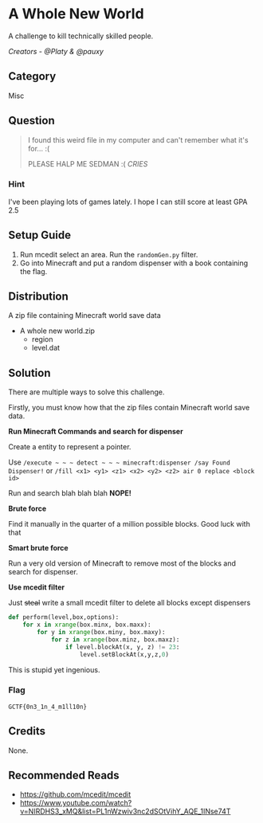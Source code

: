 # A Whole New World
A challenge to kill technically skilled people.

<i>Creators - @Platy &amp; @pauxy</i>

## Category
Misc

## Question
>I found this weird file in my computer and can't remember what it's for... :(
>
>PLEASE HALP ME SEDMAN :( *CRIES*

### Hint
I've been playing lots of games lately. I hope I can still score at least GPA 2.5

## Setup Guide
1. Run mcedit select an area. Run the `randomGen.py` filter.
2. Go into Minecraft and put a random dispenser with a book containing the flag.

## Distribution
A zip file containing Minecraft world save data
- A whole new world.zip
	- region
	- level.dat

## Solution
There are multiple ways to solve this challenge.

Firstly, you must know how that the zip files contain Minecraft world save data.

<b>Run Minecraft Commands and search for dispenser</b>

Create a entity to represent a pointer.

Use `/execute ~ ~ ~ detect ~ ~ ~ minecraft:dispenser /say Found Dispenser!` or `/fill <x1> <y1> <z1> <x2> <y2> <z2> air 0 replace <block id>`

Run and search blah blah blah <b>NOPE!</b>

<b>Brute force</b>

Find it manually in the quarter of a million possible blocks. Good luck with that

<b>Smart brute force</b>

Run a very old version of Minecraft to remove most of the blocks and search for dispenser.

<b>Use mcedit filter</b>

Just ~~steal~~ write a small mcedit filter to delete all blocks except dispensers

```python
def perform(level,box,options):
	for x in xrange(box.minx, box.maxx):
		for y in xrange(box.miny, box.maxy):
			for z in xrange(box.minz, box.maxz):
				if level.blockAt(x, y, z) != 23:
					level.setBlockAt(x,y,z,0)
```

This is stupid yet ingenious.

### Flag
`GCTF{0n3_1n_4_m1ll10n}`

## Credits
None.

## Recommended Reads
- https://github.com/mcedit/mcedit
- https://www.youtube.com/watch?v=NIRDHS3_xMQ&list=PL1nWzwiv3nc2dSOtVihY_AQE_1INse74T
